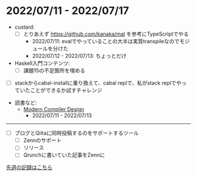 # 2022/07/11 - 2022/07/17

- custard:
    - [ ] とりあえず <https://github.com/kanaka/mal> を参考にTypeScriptでやる
        - 2022/07/11: evalでやっていることの大半は実質transpileなのでモジュールを分けた
        - 2022/07/12 - 2022/07/13: ちょっとだけ
- Haskell入門コンテンツ:
    - [ ] 課題15の不足箇所を埋める
- [ ] stackからcabal-installに乗り換えて、cabal replで、私がstack replでやっていたことができるか試すチャレンジ
- 読書など:
    - [Modern Compiler Design](https://www.springer.com/jp/book/9781461446989)
        - 2022/07/11 - 2022/07/13

------

- [ ] ブログとQiitaに同時投稿するのをサポートするツール
    - [ ] Zennのサポート
    - [ ] リリース
    - [ ] Qrunchに書いていた記事をZennに

[先週の記録はこちら](https://github.com/igrep/daily-commits/blob/e8a883c0852d6fe8b6c50e678ebb4da2ebe8f64d/yesterday.md)
